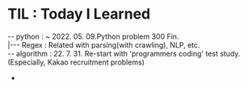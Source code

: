 # TIL : Today I Learned
-- python :  ~ 2022. 05. 09.Python problem 300 Fin. 
<br> |--- Regex : Related with parsing(with crawling), NLP, etc.
<br> -- algorithm : 22. 7. 31. Re-start with 'programmers coding' test study. (Especially, Kakao recruitment problems)


-
